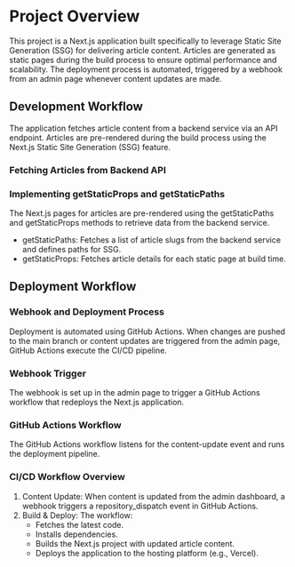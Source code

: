 # Project Overview
This project is a Next.js application built specifically to leverage Static Site Generation (SSG) for delivering article content. Articles are generated as static pages during the build process to ensure optimal performance and scalability. The deployment process is automated, triggered by a webhook from an admin page whenever content updates are made.

## Development Workflow
The application fetches article content from a backend service via an API endpoint. Articles are pre-rendered during the build process using the Next.js Static Site Generation (SSG) feature.
### Fetching Articles from Backend API

### Implementing getStaticProps and getStaticPaths
The Next.js pages for articles are pre-rendered using the getStaticPaths and getStaticProps methods to retrieve data from the backend service.
- getStaticPaths: Fetches a list of article slugs from the backend service and defines paths for SSG.
- getStaticProps: Fetches article details for each static page at build time.

##  Deployment Workflow
### Webhook and Deployment Process
Deployment is automated using GitHub Actions. When changes are pushed to the main branch or content updates are triggered from the admin page, GitHub Actions execute the CI/CD pipeline.

### Webhook Trigger
The webhook is set up in the admin page to trigger a GitHub Actions workflow that redeploys the Next.js application.

### GitHub Actions Workflow
The GitHub Actions workflow listens for the content-update event and runs the deployment pipeline.

### CI/CD Workflow Overview
1. Content Update: When content is updated from the admin dashboard, a webhook triggers a repository_dispatch event in GitHub Actions.
2. Build & Deploy: The workflow:
    - Fetches the latest code.
    - Installs dependencies.
    - Builds the Next.js project with updated article content.
    - Deploys the application to the hosting platform (e.g., Vercel).